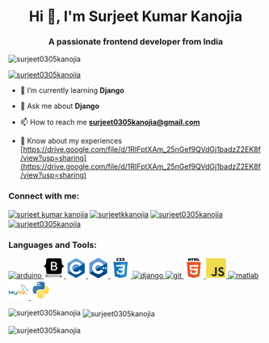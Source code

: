 <h1 align="center">Hi 👋, I'm Surjeet Kumar Kanojia</h1>
<h3 align="center">A passionate frontend developer from India</h3>

<p align="left"> <img src="https://komarev.com/ghpvc/?username=surjeet0305kanojia&label=Profile%20views&color=0e75b6&style=flat" alt="surjeet0305kanojia" /> </p>

<p align="left"> <a href="https://github.com/ryo-ma/github-profile-trophy"><img src="https://github-profile-trophy.vercel.app/?username=surjeet0305kanojia" alt="surjeet0305kanojia" /></a> </p>

- 🌱 I’m currently learning **Django**

- 💬 Ask me about **Django**

- 📫 How to reach me **surjeet0305kanojia@gmail.com**

- 📄 Know about my experiences [https://drive.google.com/file/d/1RIFptXAm_25nGef9QVdGj1badzZ2EK8f/view?usp=sharing](https://drive.google.com/file/d/1RIFptXAm_25nGef9QVdGj1badzZ2EK8f/view?usp=sharing)

<h3 align="left">Connect with me:</h3>
<p align="left">
<a href="https://linkedin.com/in/surjeet kumar kanojia" target="blank"><img align="center" src="https://raw.githubusercontent.com/rahuldkjain/github-profile-readme-generator/master/src/images/icons/Social/linked-in-alt.svg" alt="surjeet kumar kanojia" height="30" width="40" /></a>
<a href="https://instagram.com/surjeetkkanojia" target="blank"><img align="center" src="https://raw.githubusercontent.com/rahuldkjain/github-profile-readme-generator/master/src/images/icons/Social/instagram.svg" alt="surjeetkkanojia" height="30" width="40" /></a>
<a href="https://www.leetcode.com/surjeet0305kanojia" target="blank"><img align="center" src="https://raw.githubusercontent.com/rahuldkjain/github-profile-readme-generator/master/src/images/icons/Social/leet-code.svg" alt="surjeet0305kanojia" height="30" width="40" /></a>
<a href="https://auth.geeksforgeeks.org/user/surjeet0305kanojia" target="blank"><img align="center" src="https://raw.githubusercontent.com/rahuldkjain/github-profile-readme-generator/master/src/images/icons/Social/geeks-for-geeks.svg" alt="surjeet0305kanojia" height="30" width="40" /></a>
</p>

<h3 align="left">Languages and Tools:</h3>
<p align="left"> <a href="https://www.arduino.cc/" target="_blank" rel="noreferrer"> <img src="https://cdn.worldvectorlogo.com/logos/arduino-1.svg" alt="arduino" width="40" height="40"/> </a> <a href="https://getbootstrap.com" target="_blank" rel="noreferrer"> <img src="https://raw.githubusercontent.com/devicons/devicon/master/icons/bootstrap/bootstrap-plain-wordmark.svg" alt="bootstrap" width="40" height="40"/> </a> <a href="https://www.cprogramming.com/" target="_blank" rel="noreferrer"> <img src="https://raw.githubusercontent.com/devicons/devicon/master/icons/c/c-original.svg" alt="c" width="40" height="40"/> </a> <a href="https://www.w3schools.com/cpp/" target="_blank" rel="noreferrer"> <img src="https://raw.githubusercontent.com/devicons/devicon/master/icons/cplusplus/cplusplus-original.svg" alt="cplusplus" width="40" height="40"/> </a> <a href="https://www.w3schools.com/css/" target="_blank" rel="noreferrer"> <img src="https://raw.githubusercontent.com/devicons/devicon/master/icons/css3/css3-original-wordmark.svg" alt="css3" width="40" height="40"/> </a> <a href="https://www.djangoproject.com/" target="_blank" rel="noreferrer"> <img src="https://cdn.worldvectorlogo.com/logos/django.svg" alt="django" width="40" height="40"/> </a> <a href="https://git-scm.com/" target="_blank" rel="noreferrer"> <img src="https://www.vectorlogo.zone/logos/git-scm/git-scm-icon.svg" alt="git" width="40" height="40"/> </a> <a href="https://www.w3.org/html/" target="_blank" rel="noreferrer"> <img src="https://raw.githubusercontent.com/devicons/devicon/master/icons/html5/html5-original-wordmark.svg" alt="html5" width="40" height="40"/> </a> <a href="https://developer.mozilla.org/en-US/docs/Web/JavaScript" target="_blank" rel="noreferrer"> <img src="https://raw.githubusercontent.com/devicons/devicon/master/icons/javascript/javascript-original.svg" alt="javascript" width="40" height="40"/> </a> <a href="https://www.mathworks.com/" target="_blank" rel="noreferrer"> <img src="https://upload.wikimedia.org/wikipedia/commons/2/21/Matlab_Logo.png" alt="matlab" width="40" height="40"/> </a> <a href="https://www.mysql.com/" target="_blank" rel="noreferrer"> <img src="https://raw.githubusercontent.com/devicons/devicon/master/icons/mysql/mysql-original-wordmark.svg" alt="mysql" width="40" height="40"/> </a> <a href="https://www.python.org" target="_blank" rel="noreferrer"> <img src="https://raw.githubusercontent.com/devicons/devicon/master/icons/python/python-original.svg" alt="python" width="40" height="40"/> </a> </p>

<p><img align="left" src="https://github-readme-stats.vercel.app/api/top-langs?username=surjeet0305kanojia&show_icons=true&locale=en&layout=compact" alt="surjeet0305kanojia" /></p>

<p>&nbsp;<img align="center" src="https://github-readme-stats.vercel.app/api?username=surjeet0305kanojia&show_icons=true&locale=en" alt="surjeet0305kanojia" /></p>

<p><img align="center" src="https://github-readme-streak-stats.herokuapp.com/?user=surjeet0305kanojia&" alt="surjeet0305kanojia" /></p>
